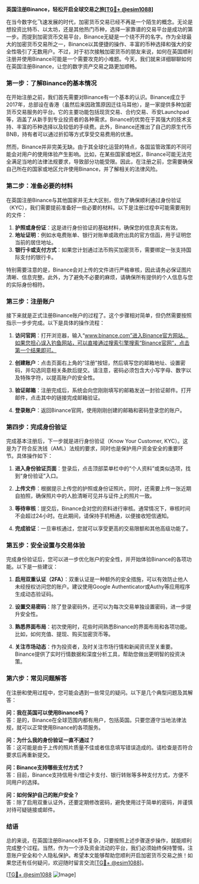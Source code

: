 **英国注册Binance，轻松开启全球交易之旅[[TG💪+ @esim1088](https://t.me/s/esim1088)]**

在当今数字化飞速发展的时代，加密货币交易已经不再是一个陌生的概念。无论是想投资比特币、以太坊，还是其他热门币种，选择一家靠谱的交易平台是成功的第一步。而提到加密货币交易平台，Binance无疑是一个绕不开的名字。作为全球最大的加密货币交易所之一，Binance以其便捷的操作、丰富的币种选择和强大的安全性吸引了无数用户。不过，对于初次接触加密货币的朋友来说，如何在英国顺利注册并使用Binance可能是一个需要攻克的小难题。今天，我们就来详细聊聊如何在英国注册Binance，让您的数字资产交易之路更加顺畅。

### **第一步：了解Binance的基本情况**

在开始注册之前，我们首先需要对Binance有一个基本的认识。Binance成立于2017年，总部设在香港（虽然后来因政策原因迁往马耳他），是一家提供多种加密货币交易服务的平台。它的主要功能包括现货交易、合约交易、币安Launchpad等，涵盖了从新手到专业投资者的各种需求。Binance的优势在于其强大的技术支持、丰富的币种选择以及较低的手续费。此外，Binance还推出了自己的原生代币BNB，持有者可以通过折扣等方式享受交易费用的优惠。

然而，Binance并非完美无缺。由于其全球化运营的特点，各国监管政策的不同可能会对用户的使用体验产生影响。比如，在某些国家或地区，Binance可能无法完全满足当地的法律法规要求，导致部分功能受限。因此，在注册之前，您需要确保自己所在的国家或地区允许使用Binance，并了解相关的法律风险。

### **第二步：准备必要的材料**

在英国注册Binance与其他国家并无太大区别，但为了确保顺利通过身份验证（KYC），我们需要提前准备好一些必要的材料。以下是注册过程中可能需要用到的文件：

1. **护照或身份证**：这是进行身份验证的基础材料，确保您的信息真实有效。
2. **地址证明**：例如水电费账单、银行对账单或政府出具的官方信函，用于证明您当前的居住地址。
3. **银行卡或支付方式**：如果您计划通过法币购买加密货币，需要绑定一张支持国际支付的银行卡。

特别需要注意的是，Binance会对上传的文件进行严格审核，因此请务必保证图片清晰、信息完整。此外，为了避免不必要的麻烦，请确保所有提供的个人信息与您的实际身份相符。

### **第三步：注册账户**

接下来就是正式注册Binance账户的过程了。这个步骤相对简单，但仍然需要按照指示一步步完成。以下是具体的操作流程：

1. **访问官网**：打开浏览器，输入“www.binance.com”进入Binance官方网站。如果您担心误入钓鱼网站，可以直接通过搜索引擎搜索“Binance官网”，点击第一个结果即可。
   
2. **创建账户**：点击页面右上角的“注册”按钮，然后填写您的邮箱地址、设置密码，并勾选同意相关条款后提交。请注意，密码必须包含大小写字母、数字以及特殊字符，以提高账户的安全性。

3. **验证邮箱**：注册完成后，系统会向您刚刚填写的邮箱发送一封验证邮件。打开邮件，点击其中的链接完成邮箱验证。

4. **登录账户**：返回Binance官网，使用刚刚创建的邮箱和密码登录您的账户。

### **第四步：完成身份验证**

完成基本注册后，下一步就是进行身份验证（Know Your Customer, KYC）。这是为了符合反洗钱（AML）法规的要求，同时也是保护用户资金安全的重要环节。具体操作如下：

1. **进入身份验证页面**：登录后，点击顶部菜单栏中的“个人资料”或类似选项，找到“身份验证”入口。

2. **上传文件**：根据提示上传您的护照或身份证照片。同时，还需要上传一张近期自拍照，确保照片中的人脸清晰可见并与证件上的照片一致。

3. **等待审核**：提交后，Binance会对您的资料进行审核。通常情况下，审核时间不会超过24小时。在此期间，请保持手机畅通，以便接收短信通知。

4. **完成验证**：一旦审核通过，您就可以享受更高的交易限额和其他高级功能了。

### **第五步：安全设置与交易体验**

完成身份验证后，您可以进一步优化账户的安全性，并开始体验Binance的各项功能。以下是一些建议：

1. **启用双重认证（2FA）**：双重认证是一种额外的安全措施，可以有效防止他人未经授权访问您的账户。建议使用Google Authenticator或Authy等应用程序生成动态验证码。

2. **设置交易密码**：除了登录密码外，还可以为每次交易单独设置密码，进一步提升安全性。

3. **熟悉界面布局**：初次使用时，花些时间熟悉Binance的界面布局和各项功能。比如，如何充值、提现、购买加密货币等。

4. **关注市场动态**：作为投资者，及时关注市场行情和新闻资讯至关重要。Binance提供了实时行情数据和深度分析工具，帮助您做出更明智的投资决策。

### **第六步：常见问题解答**

在注册和使用过程中，您可能会遇到一些常见的疑问。以下是几个典型问题及其解答：

**问：我在英国可以使用Binance吗？**  
答：是的，Binance在全球范围内都有用户，包括英国。只要您遵守当地法律法规，就可以正常使用Binance的各项服务。

**问：为什么我的身份验证一直不通过？**  
答：这可能是由于上传的照片质量不佳或者信息填写错误造成的。请检查是否符合要求后再重新提交。

**问：Binance支持哪些支付方式？**  
答：目前，Binance支持信用卡/借记卡支付、银行转账等多种支付方式，方便不同用户的选择。

**问：如何保护自己的账户安全？**  
答：除了启用双重认证外，还要定期修改密码，避免使用过于简单的密码，并谨慎对待可疑链接或邮件。

### **结语**

总的来说，在英国注册Binance并不复杂，只要按照上述步骤逐步操作，就能顺利完成整个过程。当然，作为一个涉及资金流动的平台，我们必须始终保持警惕，注意账户安全和个人隐私保护。希望本文能够帮助您顺利开启加密货币交易之旅！如果您还有任何疑问，欢迎随时留言交流[[TG💪+ @esim1088](https://t.me/s/esim1088)]。

[[TG💪+ @esim1088](https://t.me/s/esim1088) ![Image](https://i.postimg.cc/4NQfJmqS/Snipaste-2025-05-13-00-14-12.png)]